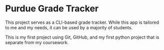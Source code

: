 # Purdue Grade Tracker

This project serves as a CLI-based grade tracker. While this app is tailored to me and my needs, it can be used by a majority of students.

This is my first project using Git, GitHub, and my first python project that is separate from my coursework.